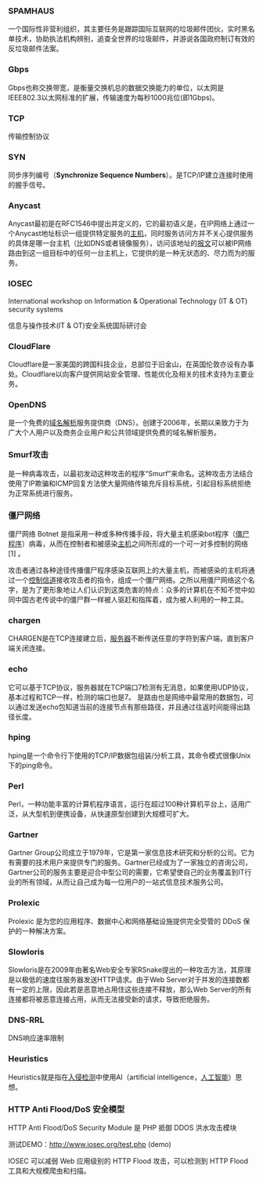 ### SPAMHAUS

一个国际性非营利组织，其主要任务是跟踪国际互联网的垃圾邮件团伙，实时黑名单技术，协助执法机构辨别，追查全世界的垃圾邮件，并游说各国政府制订有效的反垃圾邮件法案。

### Gbps

Gbps也称交换带宽，是衡量交换机总的数据交换能力的单位，以太网是IEEE802.3以太网标准的扩展，传输速度为每秒1000兆位(即1Gbps)。

### TCP

传输控制协议

### SYN

同步序列编号（**Synchronize Sequence Numbers**）。是TCP/IP建立连接时使用的握手信号。

### Anycast

Anycast最初是在RFC1546中提出并定义的，它的最初语义是，在IP网络上通过一个Anycast地址标识一组提供特定服务的[主机](https://baike.baidu.com/item/%E4%B8%BB%E6%9C%BA/455151)，同时服务访问方并不关心提供服务的具体是哪一台主机（比如DNS或者镜像服务），访问该地址的[报文](https://baike.baidu.com/item/%E6%8A%A5%E6%96%87/3164352)可以被IP网络路由到这一组目标中的任何一台主机上，它提供的是一种无状态的、尽力而为的服务。

### IOSEC

International workshop on Information & Operational Technology (IT & OT) security systems 

信息与操作技术(IT & OT)安全系统国际研讨会

### CloudFlare

Cloudflare是一家美国的跨国科技企业，总部位于旧金山，在英国伦敦亦设有办事处。Cloudflare以向客户提供网站安全管理、性能优化及相关的技术支持为主要业务。



### OpenDNS

是一个免费的[域名解析](https://baike.baidu.com/item/%E5%9F%9F%E5%90%8D%E8%A7%A3%E6%9E%90/574285)服务提供商（DNS）。创建于2006年，长期以来致力于为广大个人用户以及商务企业用户和公共领域提供免费的域名解析服务。

### Smurf攻击

是一种病毒攻击，以最初发动这种攻击的程序“Smurf”来命名。这种攻击方法结合使用了IP欺骗和ICMP回复方法使大量网络传输充斥目标系统，引起目标系统拒绝为正常系统进行服务。

### 僵尸网络

僵尸网络 Botnet 是指采用一种或多种传播手段，将大量主机感染bot程序（[僵尸程序](https://baike.baidu.com/item/%E5%83%B5%E5%B0%B8%E7%A8%8B%E5%BA%8F)）病毒，从而在控制者和被感染[主机](https://baike.baidu.com/item/%E4%B8%BB%E6%9C%BA/455151)之间所形成的一个可一对多控制的网络 [1]  。

攻击者通过各种途径传播僵尸程序感染互联网上的大量主机，而被感染的主机将通过一个[控制信道](https://baike.baidu.com/item/%E6%8E%A7%E5%88%B6%E4%BF%A1%E9%81%93/5623827)接收攻击者的指令，组成一个僵尸网络。之所以用僵尸网络这个名字，是为了更形象地让人们认识到这类危害的特点：众多的计算机在不知不觉中如同中国古老传说中的僵尸群一样被人驱赶和指挥着，成为被人利用的一种工具。

###  chargen

CHARGEN是在TCP连接建立后，[服务器](https://baike.baidu.com/item/%E6%9C%8D%E5%8A%A1%E5%99%A8/100571)不断传送任意的字符到客户端，直到客户端关闭连接。

### echo

它可以基于TCP协议，服务器就在TCP端口7检测有无消息，如果使用UDP协议，基本过程和TCP一样，检测的端口也是7。 是路由也是网络中最常用的数据包，可以通过发送echo包知道当前的连接节点有那些路径，并且通过往返时间能得出路径长度。

### hping

hping是一个命令行下使用的TCP/IP数据包组装/分析工具，其命令模式很像Unix下的ping命令。

### Perl

Perl，一种功能丰富的计算机程序语言，运行在超过100种计算机平台上，适用广泛，从大型机到便携设备，从快速原型创建到大规模可扩大。

### Gartner

Gartner Group公司成立于1979年，它是第一家信息技术研究和分析的公司。它为有需要的技术用户来提供专门的服务。Gartner已经成为了一家独立的咨询公司，Gartner公司的服务主要是迎合中型公司的需要，它希望使自己的业务覆盖到IT行业的所有领域，从而让自己成为每一位用户的一站式信息技术服务公司。

### Prolexic

Prolexic 是为您的应用程序、数据中心和网络基础设施提供完全受管的 DDoS 保护的一种解决方案。

### Slowloris

  Slowloris是在2009年由著名Web安全专家RSnake提出的一种攻击方法，其原理是以极低的速度往服务器发送HTTP请求。由于Web Server对于并发的连接数都有一定的上限，因此若是恶意地占用住这些连接不释放，那么Web Server的所有连接都将被恶意连接占用，从而无法接受新的请求，导致拒绝服务。

### DNS-RRL

DNS响应速率限制

### Heuristics

Heuristics就是指在[入侵检测](https://baike.baidu.com/item/%E5%85%A5%E4%BE%B5%E6%A3%80%E6%B5%8B)中使用AI（artificial intelligence，[人工智能](https://baike.baidu.com/item/%E4%BA%BA%E5%B7%A5%E6%99%BA%E8%83%BD)）思想。

### HTTP Anti Flood/DoS 安全模型

HTTP Anti Flood/DoS Security Module 是 PHP 抵御 DDOS 洪水攻击模块

测试DEMO：http://www.iosec.org/test.php (demo)

IOSEC 可以减弱 Web 应用级别的 HTTP Flood 攻击，可以检测到 HTTP Flood 工具和大规模爬虫和扫描。